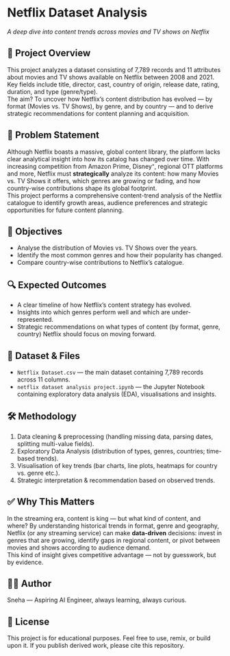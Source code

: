 # Netflix Dataset Analysis  
_A deep dive into content trends across movies and TV shows on Netflix_

## 🎯 Project Overview  
This project analyzes a dataset consisting of 7,789 records and 11 attributes about movies and TV shows available on Netflix between 2008 and 2021. Key fields include title, director, cast, country of origin, release date, rating, duration, and type (genre/type).  
The aim? To uncover how Netflix’s content distribution has evolved — by format (Movies vs. TV Shows), by genre, and by country — and to derive strategic recommendations for content planning and acquisition.

## 🧩 Problem Statement  
Although Netflix boasts a massive, global content library, the platform lacks clear analytical insight into how its catalog has changed over time. With increasing competition from Amazon Prime, Disney⁺, regional OTT platforms and more, Netflix must **strategically** analyze its content: how many Movies vs. TV Shows it offers, which genres are growing or fading, and how country-wise contributions shape its global footprint.  
This project performs a comprehensive content-trend analysis of the Netflix catalogue to identify growth areas, audience preferences and strategic opportunities for future content planning.

## 📌 Objectives  
- Analyse the distribution of Movies vs. TV Shows over the years.  
- Identify the most common genres and how their popularity has changed.  
- Compare country-wise contributions to Netflix’s catalogue.

## 🔍 Expected Outcomes  
- A clear timeline of how Netflix’s content strategy has evolved.  
- Insights into which genres perform well and which are under-represented.  
- Strategic recommendations on what types of content (by format, genre, country) Netflix should focus on moving forward.

## 📂 Dataset & Files  
- `Netflix Dataset.csv` — the main dataset containing 7,789 records across 11 columns.  
- `netflix dataset analysis project.ipynb` — the Jupyter Notebook containing exploratory data analysis (EDA), visualisations and insights.

## 🛠 Methodology  
1. Data cleaning & preprocessing (handling missing data, parsing dates, splitting multi-value fields).  
2. Exploratory Data Analysis (distribution of types, genres, countries; time-based trends).  
3. Visualisation of key trends (bar charts, line plots, heatmaps for country vs. genre etc.).  
4. Strategic interpretation & recommendation based on observed trends.

## ✅ Why This Matters  
In the streaming era, content is king — but what kind of content, and where? By understanding historical trends in format, genre and geography, Netflix (or any streaming service) can make **data-driven** decisions: invest in genres that are growing, identify gaps in regional content, or pivot between movies and shows according to audience demand.  
This kind of insight gives competitive advantage — not by guesswork, but by evidence.

## 👩‍💻 Author  
Sneha — Aspiring AI Engineer, always learning, always curious.

## 📄 License  
This project is for educational purposes. Feel free to use, remix, or build upon it. If you publish derived work, please cite this repository.

